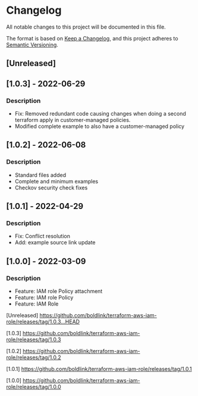 # Changelog
All notable changes to this project will be documented in this file.

The format is based on [Keep a Changelog](https://keepachangelog.com/en/1.0.0/),
and this project adheres to [Semantic Versioning](https://semver.org/spec/v2.0.0.html).

## [Unreleased]

## [1.0.3] - 2022-06-29
### Description
- Fix: Removed redundant code causing changes when doing a second terraform apply in customer-managed policies.
- Modified complete example to also have a customer-managed policy

## [1.0.2] - 2022-06-08
### Description
- Standard files added
- Complete and minimum examples
- Checkov security check fixes

## [1.0.1] - 2022-04-29
### Description
- Fix: Conflict resolution
- Add: example source link update

## [1.0.0] - 2022-03-09
### Description
- Feature: IAM role Policy attachment
- Feature: IAM role Policy
- Feature: IAM Role

[Unreleased] https://github.com/boldlink/terraform-aws-iam-role/releases/tag/1.0.3...HEAD

[1.0.3] https://github.com/boldlink/terraform-aws-iam-role/releases/tag/1.0.3

[1.0.2] https://github.com/boldlink/terraform-aws-iam-role/releases/tag/1.0.2

[1.0.1] https://github.com/boldlink/terraform-aws-iam-role/releases/tag/1.0.1

[1.0.0] https://github.com/boldlink/terraform-aws-iam-role/releases/tag/1.0.0
